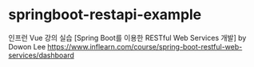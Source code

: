 # springboot-restapi-example
인프런 Vue 강의 실습 [Spring Boot를 이용한 RESTful Web Services 개발] by Dowon Lee
https://www.inflearn.com/course/spring-boot-restful-web-services/dashboard
